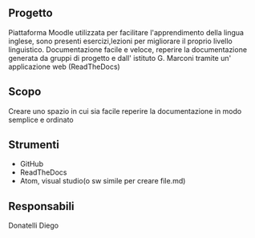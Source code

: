 
## Progetto 
Piattaforma Moodle utilizzata per facilitare l'apprendimento della lingua inglese, sono presenti esercizi,lezioni per migliorare il proprio livello linguistico.
Documentazione facile e veloce, reperire la documentazione generata da gruppi di progetto e dall' istituto G. Marconi tramite un' applicazione web (ReadTheDocs)
## Scopo
Creare uno spazio in cui sia facile reperire la documentazione in modo semplice e ordinato
## Strumenti 
+ GitHub
+ ReadTheDocs
+ Atom, visual studio(o sw simile per creare file.md)

## Responsabili
Donatelli Diego 

